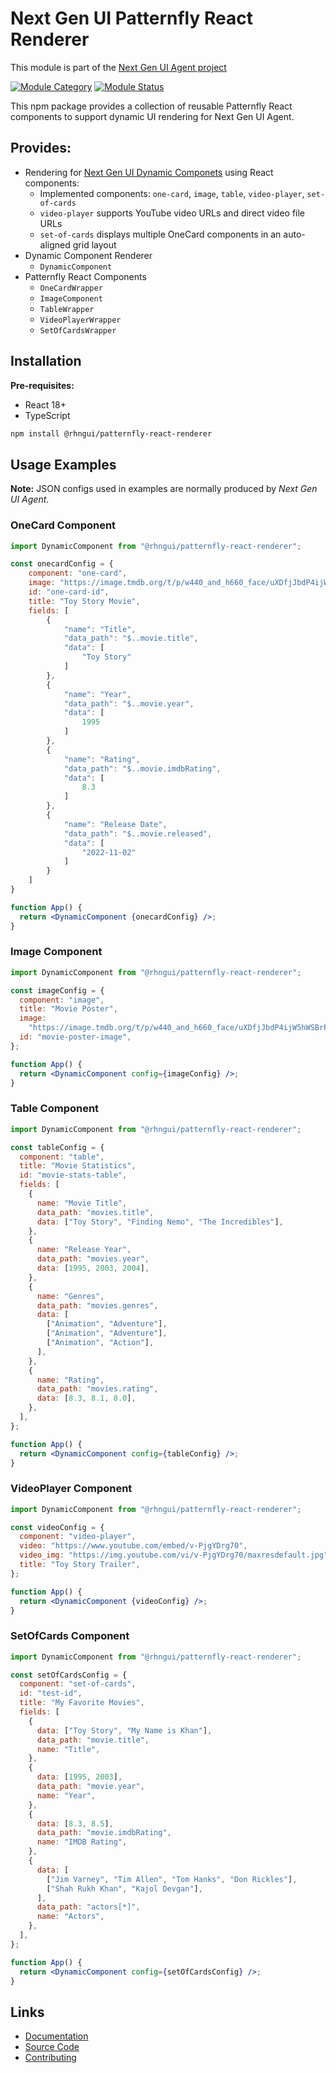 # Next Gen UI Patternfly React Renderer

This module is part of the [Next Gen UI Agent project](https://github.com/RedHat-UX/next-gen-ui-agent)

[![Module Category](https://img.shields.io/badge/Module_Category-UI_Renderer-green)](https://github.com/RedHat-UX/next-gen-ui-agent)
[![Module Status](https://img.shields.io/badge/Module_Status-Tech_Preview-orange)](https://github.com/RedHat-UX/next-gen-ui-agent)

This npm package provides a collection of reusable Patternfly React components to support dynamic UI rendering for Next Gen UI Agent.

## Provides:

* Rendering for [Next Gen UI Dynamic Componets](https://redhat-ux.github.io/next-gen-ui-agent/guide/data_ui_blocks/dynamic_components/) using React components:
    - Implemented components: `one-card`, `image`, `table`, `video-player`, `set-of-cards`
    - `video-player` supports YouTube video URLs and direct video file URLs
    - `set-of-cards` displays multiple OneCard components in an auto-aligned grid layout
* Dynamic Component Renderer
    - `DynamicComponent`
* Patternfly React Components
    - `OneCardWrapper`
    - `ImageComponent`
    - `TableWrapper`
    - `VideoPlayerWrapper`
    - `SetOfCardsWrapper`

## Installation

**Pre-requisites:**

- React 18+
- TypeScript

```bash
npm install @rhngui/patternfly-react-renderer
```

## Usage Examples

**Note:** JSON configs used in examples are normally produced by _Next Gen UI Agent_.

### OneCard Component

```jsx
import DynamicComponent from "@rhngui/patternfly-react-renderer";

const onecardConfig = {
    component: "one-card",
    image: "https://image.tmdb.org/t/p/w440_and_h660_face/uXDfjJbdP4ijW5hWSBrPrlKpxab.jpg",
    id: "one-card-id",
    title: "Toy Story Movie",
    fields: [
        {
            "name": "Title",
            "data_path": "$..movie.title",
            "data": [
                "Toy Story"
            ]
        },
        {
            "name": "Year",
            "data_path": "$..movie.year",
            "data": [
                1995
            ]
        },
        {
            "name": "Rating",
            "data_path": "$..movie.imdbRating",
            "data": [
                8.3
            ]
        },
        {
            "name": "Release Date",
            "data_path": "$..movie.released",
            "data": [
                "2022-11-02"
            ]
        }
    ]
}

function App() {
  return <DynamicComponent {onecardConfig} />;
}
```

### Image Component

```jsx
import DynamicComponent from "@rhngui/patternfly-react-renderer";

const imageConfig = {
  component: "image",
  title: "Movie Poster",
  image:
    "https://image.tmdb.org/t/p/w440_and_h660_face/uXDfjJbdP4ijW5hWSBrPrlKpxab.jpg",
  id: "movie-poster-image",
};

function App() {
  return <DynamicComponent config={imageConfig} />;
}
```

### Table Component

```jsx
import DynamicComponent from "@rhngui/patternfly-react-renderer";

const tableConfig = {
  component: "table",
  title: "Movie Statistics",
  id: "movie-stats-table",
  fields: [
    {
      name: "Movie Title",
      data_path: "movies.title",
      data: ["Toy Story", "Finding Nemo", "The Incredibles"],
    },
    {
      name: "Release Year",
      data_path: "movies.year",
      data: [1995, 2003, 2004],
    },
    {
      name: "Genres",
      data_path: "movies.genres",
      data: [
        ["Animation", "Adventure"],
        ["Animation", "Adventure"],
        ["Animation", "Action"],
      ],
    },
    {
      name: "Rating",
      data_path: "movies.rating",
      data: [8.3, 8.1, 8.0],
    },
  ],
};

function App() {
  return <DynamicComponent config={tableConfig} />;
}
```

### VideoPlayer Component

```jsx
import DynamicComponent from "@rhngui/patternfly-react-renderer";

const videoConfig = {
  component: "video-player",
  video: "https://www.youtube.com/embed/v-PjgYDrg70",
  video_img: "https://img.youtube.com/vi/v-PjgYDrg70/maxresdefault.jpg",
  title: "Toy Story Trailer",
};

function App() {
  return <DynamicComponent {videoConfig} />;
}
```

### SetOfCards Component

```jsx
import DynamicComponent from "@rhngui/patternfly-react-renderer";

const setOfCardsConfig = {
  component: "set-of-cards",
  id: "test-id",
  title: "My Favorite Movies",
  fields: [
    {
      data: ["Toy Story", "My Name is Khan"],
      data_path: "movie.title",
      name: "Title",
    },
    {
      data: [1995, 2003],
      data_path: "movie.year",
      name: "Year",
    },
    {
      data: [8.3, 8.5],
      data_path: "movie.imdbRating",
      name: "IMDB Rating",
    },
    {
      data: [
        ["Jim Varney", "Tim Allen", "Tom Hanks", "Don Rickles"],
        ["Shah Rukh Khan", "Kajol Devgan"],
      ],
      data_path: "actors[*]",
      name: "Actors",
    },
  ],
};

function App() {
  return <DynamicComponent config={setOfCardsConfig} />;
}
```

## Links

- [Documentation](https://redhat-ux.github.io/next-gen-ui-agent/guide/renderer/patternfly_npm/)
- [Source Code](https://github.com/RedHat-UX/next-gen-ui-react)
- [Contributing](https://redhat-ux.github.io/next-gen-ui-agent/development/contributing/)
